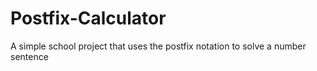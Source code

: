 # Postfix-Calculator
A simple school project that uses the postfix notation to solve a number sentence
